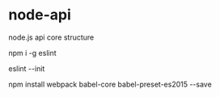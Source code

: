 # node-api
node.js api core structure

npm i -g eslint

eslint --init

npm install webpack babel-core babel-preset-es2015 --save